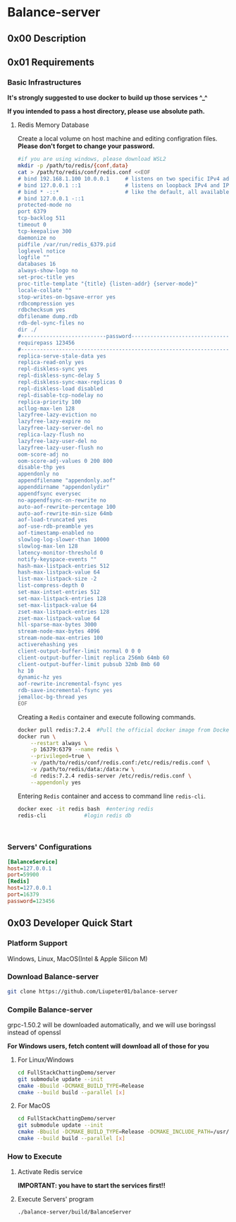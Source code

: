 # Balance-server

## 0x00 Description

## 0x01 Requirements

### Basic Infrastructures

**It's strongly suggested to use docker to build up those services ^_^**

**If you intended to pass a host directory, please use absolute path.**

1. Redis Memory Database

   Create a local volume on host machine and editing configration files. **Please don't forget to change your password.**

   ```bash
   #if you are using windows, please download WSL2
   mkdir -p /path/to/redis/{conf,data} 
   cat > /path/to/redis/conf/redis.conf <<EOF
   # bind 192.168.1.100 10.0.0.1     # listens on two specific IPv4 addresses
   # bind 127.0.0.1 ::1              # listens on loopback IPv4 and IPv6
   # bind * -::*                     # like the default, all available interfaces
   # bind 127.0.0.1 -::1
   protected-mode no
   port 6379
   tcp-backlog 511
   timeout 0
   tcp-keepalive 300
   daemonize no
   pidfile /var/run/redis_6379.pid
   loglevel notice
   logfile ""
   databases 16
   always-show-logo no
   set-proc-title yes
   proc-title-template "{title} {listen-addr} {server-mode}"
   locale-collate ""
   stop-writes-on-bgsave-error yes
   rdbcompression yes
   rdbchecksum yes
   dbfilename dump.rdb
   rdb-del-sync-files no
   dir ./
   #---------------------------password--------------------------------------------
   requirepass 123456
   #---------------------------------------------------------------------------------
   replica-serve-stale-data yes
   replica-read-only yes
   repl-diskless-sync yes
   repl-diskless-sync-delay 5
   repl-diskless-sync-max-replicas 0
   repl-diskless-load disabled
   repl-disable-tcp-nodelay no
   replica-priority 100
   acllog-max-len 128
   lazyfree-lazy-eviction no
   lazyfree-lazy-expire no
   lazyfree-lazy-server-del no
   replica-lazy-flush no
   lazyfree-lazy-user-del no
   lazyfree-lazy-user-flush no
   oom-score-adj no
   oom-score-adj-values 0 200 800
   disable-thp yes
   appendonly no
   appendfilename "appendonly.aof"
   appenddirname "appendonlydir"
   appendfsync everysec
   no-appendfsync-on-rewrite no
   auto-aof-rewrite-percentage 100
   auto-aof-rewrite-min-size 64mb
   aof-load-truncated yes
   aof-use-rdb-preamble yes
   aof-timestamp-enabled no
   slowlog-log-slower-than 10000
   slowlog-max-len 128
   latency-monitor-threshold 0
   notify-keyspace-events ""
   hash-max-listpack-entries 512
   hash-max-listpack-value 64
   list-max-listpack-size -2
   list-compress-depth 0
   set-max-intset-entries 512
   set-max-listpack-entries 128
   set-max-listpack-value 64
   zset-max-listpack-entries 128
   zset-max-listpack-value 64
   hll-sparse-max-bytes 3000
   stream-node-max-bytes 4096
   stream-node-max-entries 100
   activerehashing yes
   client-output-buffer-limit normal 0 0 0
   client-output-buffer-limit replica 256mb 64mb 60
   client-output-buffer-limit pubsub 32mb 8mb 60
   hz 10
   dynamic-hz yes
   aof-rewrite-incremental-fsync yes
   rdb-save-incremental-fsync yes
   jemalloc-bg-thread yes
   EOF
   ```

   Creating a `Redis` container and execute following commands.

   ```bash
   docker pull redis:7.2.4  #Pull the official docker image from Docker hub
   docker run \
       --restart always \
       -p 16379:6379 --name redis \
       --privileged=true \
       -v /path/to/redis/conf/redis.conf:/etc/redis/redis.conf \
       -v /path/to/redis/data:/data:rw \
       -d redis:7.2.4 redis-server /etc/redis/redis.conf \
       --appendonly yes
   ```

   Entering `Redis` container and access to command line `redis-cli`.

   ```bash
   docker exec -it redis bash  #entering redis
   redis-cli            #login redis db
   ```

​ 

### Servers' Configurations

```ini
[BalanceService]
host=127.0.0.1
port=59900
[Redis]
host=127.0.0.1
port=16379
password=123456
```

## 0x03 Developer Quick Start

### Platform Support

Windows, Linux, MacOS(Intel & Apple Silicon M)

### Download Balance-server

```bash
git clone https://github.com/Liupeter01/balance-server
```

### Compile Balance-server

grpc-1.50.2 will be downloaded automatically, and we will use boringssl instead of openssl

**For Windows users, fetch content will download all of those for you**

1. For Linux/Windows

   ```bash
   cd FullStackChattingDemo/server
   git submodule update --init
   cmake -Bbuild -DCMAKE_BUILD_TYPE=Release
   cmake --build build --parallel [x]
   ```

2. For MacOS

   ```bash
   cd FullStackChattingDemo/server
   git submodule update --init
   cmake -Bbuild -DCMAKE_BUILD_TYPE=Release -DCMAKE_INCLUDE_PATH=/usr/local/include
   cmake --build build --parallel [x]
   ```

### How to Execute

1. Activate Redis service

   **IMPORTANT: you have to start the services first!!**

2. Execute Servers' program

   ```bash
   ./balance-server/build/BalanceServer
   ```
